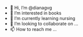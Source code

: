 - 👋 Hi, I’m @dianagvg
- 👀 I’m interested in books
- 🌱 I’m currently learning nursing
- 💞️ I’m looking to collaborate on ...
- 📫 How to reach me ...

<!---
dianagvg/dianagvg is a ✨ special ✨ repository because its `README.md` (this file) appears on your GitHub profile.
You can click the Preview link to take a look at your changes.
--->
